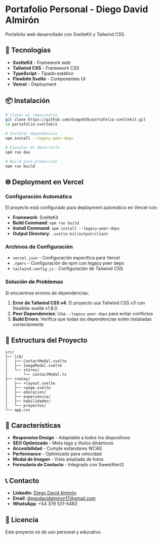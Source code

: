 # Portafolio Personal - Diego David Almirón

Portafolio web desarrollado con SvelteKit y Tailwind CSS.

## 🚀 Tecnologías

- **SvelteKit** - Framework web
- **Tailwind CSS** - Framework CSS
- **TypeScript** - Tipado estático
- **Flowbite Svelte** - Componentes UI
- **Vercel** - Deployment

## 📦 Instalación

```bash
# Clonar el repositorio
git clone https://github.com/diego939/portafolio-sveltekit.git
cd portafolio-sveltekit

# Instalar dependencias
npm install --legacy-peer-deps

# Ejecutar en desarrollo
npm run dev

# Build para producción
npm run build
```

## 🌐 Deployment en Vercel

### Configuración Automática

El proyecto está configurado para deployment automático en Vercel con:

- **Framework**: SvelteKit
- **Build Command**: `npm run build`
- **Install Command**: `npm install --legacy-peer-deps`
- **Output Directory**: `.svelte-kit/output/client`

### Archivos de Configuración

- `vercel.json` - Configuración específica para Vercel
- `.npmrc` - Configuración de npm con legacy peer deps
- `tailwind.config.js` - Configuración de Tailwind CSS

### Solución de Problemas

Si encuentras errores de dependencias:

1. **Error de Tailwind CSS v4**: El proyecto usa Tailwind CSS v3 con flowbite-svelte v1.8.0
2. **Peer Dependencies**: Usa `--legacy-peer-deps` para evitar conflictos
3. **Build Errors**: Verifica que todas las dependencias estén instaladas correctamente

## 📁 Estructura del Proyecto

```
src/
├── lib/
│   ├── ContactModal.svelte
│   ├── ImageModal.svelte
│   └── stores/
│       └── contactModal.ts
├── routes/
│   ├── +layout.svelte
│   ├── +page.svelte
│   ├── educacion/
│   ├── experiencia/
│   ├── habilidades/
│   └── proyectos/
└── app.css
```

## 🎨 Características

- **Responsive Design** - Adaptable a todos los dispositivos
- **SEO Optimizado** - Meta tags y títulos dinámicos
- **Accesibilidad** - Cumple estándares WCAG
- **Performance** - Optimizado para velocidad
- **Modal de Imagen** - Vista ampliada de fotos
- **Formulario de Contacto** - Integrado con SweetAlert2

## 📞 Contacto

- **LinkedIn**: [Diego David Almirón](https://www.linkedin.com/in/diegodavidalmiron)
- **Email**: diegodavidalmiron17@gmail.com
- **WhatsApp**: +54 379 531-5483

## 📄 Licencia

Este proyecto es de uso personal y educativo.

